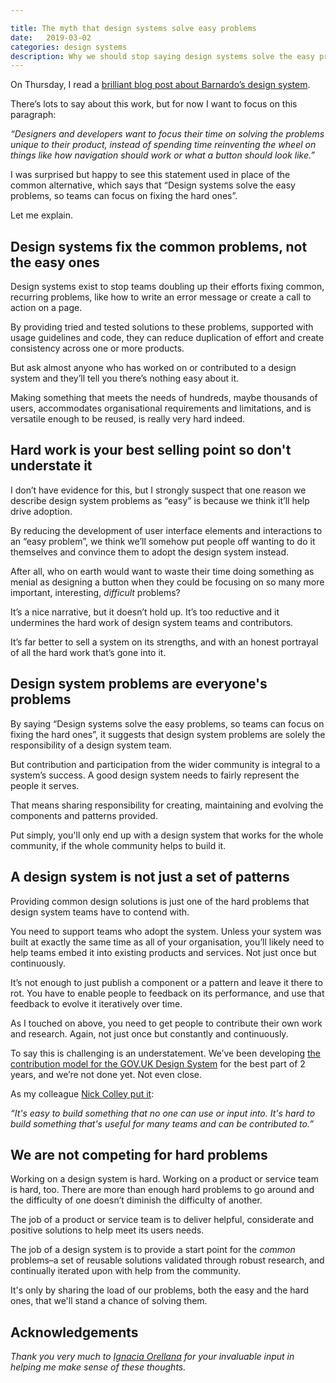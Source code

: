 ```yaml
---

title: The myth that design systems solve easy problems
date:   2019-03-02
categories: design systems
description: Why we should stop saying design systems solve the easy problems, so you can focus on the hard ones
---
```


On Thursday, I read a [brilliant blog post about Barnardo’s design system](https://blog.barnar.do/introducing-the-barnardos-design-system-456769277f79). 

There’s lots to say about this work, but for now I want to focus on this paragraph:

_“Designers and developers want to focus their time on solving the problems unique to their product, instead of spending time reinventing the wheel on things like how navigation should work or what a button should look like.”_

I was surprised but happy to see this statement used in place of the common alternative, which says that “Design systems solve the easy problems, so teams can focus on fixing the hard ones”.

Let me explain.

## Design systems fix the common problems, not the easy ones

Design systems exist to stop teams doubling up their efforts fixing common, recurring problems, like how to write an error message or create a call to action on a page.

By providing tried and tested solutions to these problems, supported with usage guidelines and code, they can reduce duplication of effort and create consistency across one or more products. 

But ask almost anyone who has worked on or contributed to a design system and they’ll tell you there’s nothing easy about it.

Making something that meets the needs of hundreds, maybe thousands of users, accommodates organisational requirements and limitations, and is versatile enough to be reused, is really very hard indeed. 

## Hard work is your best selling point so don't understate it

I don’t have evidence for this, but I strongly suspect that one reason we describe design system problems as “easy” is because we think it’ll help drive adoption.

By reducing the development of user interface elements and interactions to an “easy problem”, we think we’ll somehow put people off wanting to do it themselves and convince them to adopt the design system instead. 

After all, who on earth would want to waste their time doing something as menial as designing a button when they could be focusing on so many more important, interesting, _difficult_ problems? 

It’s a nice narrative, but it doesn’t hold up. It’s too reductive and it undermines the hard work of design system teams and contributors. 

It’s far better to sell a system on its strengths, and with an honest portrayal of all the hard work that’s gone into it. 

## Design system problems are everyone's problems

By saying “Design systems solve the easy problems, so teams can focus on fixing the hard ones”, it suggests that design system problems are solely the responsibility of a design system team. 

But contribution and participation from the wider community is integral to a system’s success. A good design system needs to fairly represent the people it serves. 

That means sharing responsibility for creating, maintaining and evolving the components and patterns provided.   

Put simply, you'll only end up with a design system that works for the whole community, if the whole community helps to build it.

## A design system is not just a set of patterns

Providing common design solutions is just one of the hard problems that design system teams have to contend with. 

You need to support teams who adopt the system. Unless your system was built at exactly the same time as all of your organisation, you’ll likely need to help teams embed it into existing products and services. Not just once but continuously.

It’s not enough to just publish a component or a pattern and leave it there to rot. You have to enable people to feedback on its performance, and use that feedback to evolve it iteratively over time. 

As I touched on above, you need to get people to contribute their own work and research. Again, not just once but constantly and continuously. 

To say this is challenging is an understatement. We’ve been developing [the contribution model for the GOV.UK Design System](https://designnotes.blog.gov.uk/2018/09/26/opening-up-the-gov-uk-design-system-for-contributions/) for the best part of 2 years, and we’re not done yet. Not even close. 

As my colleague [Nick Colley put it](https://twitter.com/NickColley/status/1101401221078966272):

_“It's easy to build something that no one can use or input into. It's hard to build something that's useful for many teams and can be contributed to.”_

## We are not competing for hard problems

Working on a design system is hard. Working on a product or service team is hard, too.
There are more than enough hard problems to go around and the difficulty of one doesn’t diminish the difficulty of another.

The job of a product or service team is to deliver helpful, considerate and positive solutions to help meet its users needs.
 
The job of a design system is to provide a start point for the _common_ problems–a set of reusable solutions validated through robust research, and continually iterated upon with help from the community.

It's only by sharing the load of our problems, both the easy and the hard ones, that we'll stand a chance of solving them.

## Acknowledgements

_Thank you very much to [Ignacia Orellana](https://twitter.com/ignaciaorellana) for your invaluable input in helping me make sense of these thoughts._
 







